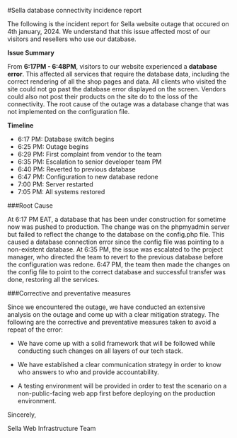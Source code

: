 #Sella database connectivity incidence report

The following is the incident report for Sella website outage that occured on 4th january, 2024. We understand that this issue affected most of our visitors and resellers who use our database.

**Issue Summary**

From **6:17PM - 6:48PM**, visitors to our website experienced a **database error**. This affected all services that require the database data, including the correct rendering of all the shop pages and data. All clients who visited the site could not go past the database error displayed on the screen. Vendors could also not post their products on the site do to the loss of the connectivity. The root cause of the outage was a database change that was not implemented on the configuration file.

**Timeline**

* 6:17 PM: Database switch begins
* 6:25 PM: Outage begins
* 6:29 PM: First complaint from vendor to the team
* 6:35 PM: Escalation to senior developer team PM
* 6:40 PM: Reverted to previous database
* 6:47 PM: Configuration to new database redone
* 7:00 PM: Server restarted
* 7:05 PM: All systems restored

###Root Cause

At 6:17 PM EAT, a database that has been under construction for sometime now was pushed to production. The change was on the phpmyadmin server but failed to reflect the change to the database on the config.php file. This caused a database connection error since the config file was pointing to a non-existent database. At 6:35 PM, the issue was escalated to the project manager, who directed the team to revert to the previous database before the configuration was redone. 6:47 PM, the team then made the changes on the config file to point to the correct database and successful transfer was done, restoring all the services.

###Corrective and preventative measures 

Since we encountered the outage, we have conducted an extensive analysis on the outage and come up with a clear mitigation strategy. The following are the corrective and preventative measures taken to avoid a repeat of the error:

* We have come up with  a solid framework that will be followed while conducting such changes on all layers of our tech stack.

* We have established a clear communication strategy in order to know who answers to who and provide accountability.

* A testing environment will be provided in order to test the scenario on a non-public-facing  web app first before deploying on the production environment.

Sincerely,

Sella Web Infrastructure Team








